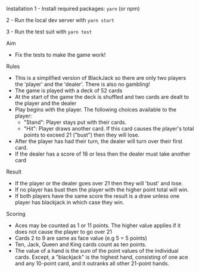 Installation
1 - Install required packages: `yarn` (or npm)

2 - Run the local dev server with `yarn start`

3 - Run the test suit with `yarn test`

Aim
* Fix the tests to make the game work!

Rules

* This is a simplified version of BlackJack so there are only two players the 'player' and the 'dealer'. There is also no gambling!
* The game is played with a deck of 52 cards
* At the start of the game the deck is shuffled and two cards are dealt to the player and the dealer
* Play begins with the player. The following choices available to the player:
    * "Stand": Player stays put with their cards.
    * "Hit": Player draws another card. If this card causes the player's total points to exceed 21 ("bust") then they will lose.
* After the player has had their turn, the dealer will turn over their first card.
* If the dealer has a score of 16 or less then the dealer must take another card

Result

* If the player or the dealer goes over 21 then they will 'bust' and lose.
* If no player has bust then the player with the higher point total will win.
* If both players have the same score the result is a draw unless one player has blackjack in which case they win.

Scoring

* Aces may be counted as 1 or 11 points. The higher value applies if it does not cause the player to go over 21
* Cards 2 to 9 are same as face value (e.g 5 = 5 points)
* Ten, Jack, Queen and King cards count as ten points.
* The value of a hand is the sum of the point values of the individual cards. Except, a "blackjack" is the highest hand, consisting of one ace and any 10-point card, and it outranks all other 21-point hands.
